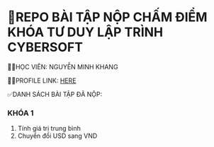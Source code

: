 <h1>👜REPO BÀI TẬP NỘP CHẤM ĐIỂM KHÓA TƯ DUY LẬP TRÌNH CYBERSOFT</h1>
  <p>👨‍💻HỌC VIÊN: NGUYỄN MINH KHANG</p>
  <p>🙋‍♂️PROFILE LINK: <a href="https://login.codezuni.com/profile/7d1e1e80-0f5d-4180-b7d8-aa2b9e66e6eb">HERE</a></p>
  <p>✅DANH SÁCH BÀI TẬP ĐÃ NỘP:</p>
    <article> 
      <h3>KHÓA 1</h3>
      <ol>
        <li>Tính giá trị trung bình</li>
        <li>Chuyển đổi USD sang VND</li>
      </ol>
    </article>
